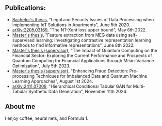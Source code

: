 ## Publications:

- [Bachelor's thesis](https://urn.kb.se/resolve?urn=urn:nbn:se:kth:diva-277917), "Legal and Security Issues of Data Processing when Implementing IoT Solutions in Apartments", June 5th 2020.
- [arXiv:2205.03169](https://arxiv.org/abs/2205.03169), "The NT-Xent loss upper bound", May 6th 2022.
- [Master's thesis](https://urn.kb.se/resolve?urn=urn:nbn:se:kth:diva-319884), "Feature extraction from MEG data using self-supervised learning: Investigating contrastive representation learning methods to find informative representations", June 8th 2022.
- [Master's thesis (supervisor)](https://urn.kb.se/resolve?urn=urn:nbn:se:liu:diva-196213), "The Impact of Quantum Computing on the Financial Sector: Exploring the Current Performance and Prospects of Quantum Computing for Financial Applications through Mean-Variance Optimization", July 5th 2023.
- [Master's thesis (supervisor)](https://urn.kb.se/resolve?urn=urn:nbn:se:uu:diva-537432), "Enhancing Fraud Detection: Pre-processing Techniques for Imbalanced Data and Quantum Machine Learning Approaches", August 1st 2024.
- [arXiv:2411.07009](https://arxiv.org/abs/2411.07009), "Hierarchical Conditional Tabular GAN for Multi-Tabular Synthetic Data Generation", November 11th 2024.

## About me

I enjoy coffee, neural nets, and Formula 1.
